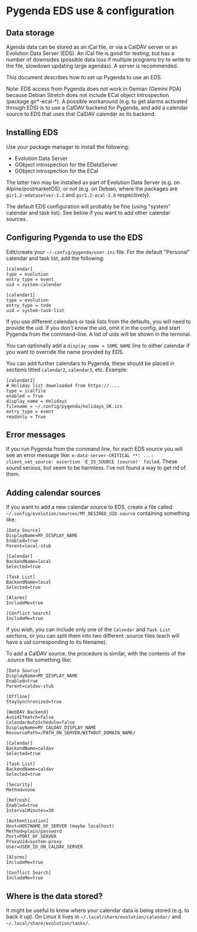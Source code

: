 Pygenda EDS use & configuration
===============================

Data storage
------------
Agenda data can be stored as an iCal file, or via a CalDAV server or an
Evolution Data Server (EDS). An iCal file is good for testing, but has
a number of downsides (possible data loss if multiple programs try to
write to the file, slowdown updating large agendas). A server is
recommended.

This document describes how to set up Pygenda to use an EDS.

Note: EDS access from Pygenda does not work in Gemian (Gemini PDA)
because Debian Stretch does not include ECal object introspection
(package gir*-ecal-*). A possible workaround (e.g. to get alarms
activated through EDS) is to use a CalDAV backend for Pygenda,
and add a calendar source to EDS that uses that CalDAV calendar
as its backend.

Installing EDS
--------------
Use your package manager to install the following:

* Evolution Data Server
* GObject introspection for the EDataServer
* GObject introspection for the ECal

The latter two may be installed as part of Evolution Data Server
(e.g. on Alpine/postmarketOS), or not (e.g. on Debian, where the
packages are `gir1.2-edataserver-1.2` and `gir1.2-ecal-2.0`
respectively).

The default EDS configuration will probably be fine (using "system"
calendar and task list). See below if you want to add other calendar
sources.

Configuring Pygenda to use the EDS
----------------------------------
Edit/create your `~/.config/pygenda/user.ini` file. For the default
"Personal" calendar and task list, add the following:

    [calendar]
    type = evolution
    entry_type = event
    uid = system-calendar
    
    [calendar1]
    type = evolution
    entry_type = todo
    uid = system-task-list

If you use different calendars or task lists from the defaults, you
will need to provide the uid. If you don't know the uid, omit it in
the config, and start Pygenda from the command-line. A list of uids
will be shown in the terminal.

You can optionally add a `display_name = SOME_NAME` line to either
calendar if you want to override the name provided by EDS.

You can add further calendars to Pygenda, these should be placed in
sections titled `calendar2`, `calendar3`, etc. Example:

    [calendar2]
    # Holiday list downloaded from https://....
    type = icalfile
    enabled = True
    display_name = Holidays
    filename = ~/.config/pygenda/holidays_UK.ics
    entry_type = event
    readonly = True

Error messages
--------------
If you run Pygenda from the command line, for each EDS source you will
see an error message like:
`e-data-server-CRITICAL **: ...: client_set_source: assertion 'E_IS_SOURCE (source)' failed`.
These sound serious, but seem to be harmless. I've not found a way to
get rid of them.

Adding calendar sources
-----------------------
If you want to add a new calendar source to EDS, create a file called
`~/.config/evolution/sources/MY_DESIRED_UID.source` containing something
like:

    [Data Source]
    DisplayName=MY_DISPLAY_NAME
    Enabled=true
    Parent=local-stub
    
    [Calendar]
    BackendName=local
    Selected=true
    
    [Task List]
    BackendName=local
    Selected=true
    
    [Alarms]
    IncludeMe=true
    
    [Conflict Search]
    IncludeMe=true

If you wish, you can include only one of the `Calendar` and `Task List`
sections, or you can split them into two different .source files (each
will have a uid corresponding to its filename).

To add a CalDAV source, the procedure is similar, with the contents of
the .source file something like:

    [Data Source]
    DisplayName=MY_DISPLAY_NAME
    Enabled=true
    Parent=caldav-stub
    
    [Offline]
    StaySynchronized=true
    
    [WebDAV Backend]
    AvoidIfmatch=false
    CalendarAutoSchedule=false
    DisplayName=MY_CALDAV_DISPLAY_NAME
    ResourcePath=/PATH_ON_SERVER/WITHOUT_DOMAIN_NAME/
    
    [Calendar]
    BackendName=caldav
    Selected=true
    
    [Task List]
    BackendName=caldav
    Selected=true
    
    [Security]
    Method=none
    
    [Refresh]
    Enabled=true
    IntervalMinutes=30
    
    [Authentication]
    Host=HOSTNAME_OF_SERVER (maybe localhost)
    Method=plain/password
    Port=PORT_OF_SERVER
    ProxyUid=system-proxy
    User=USER_ID_ON_CALDAV_SERVER
    
    [Alarms]
    IncludeMe=true
    
    [Conflict Search]
    IncludeMe=true

Where is the data stored?
-------------------------
It might be useful to know where your calendar data is being stored
(e.g. to back it up). On Linux it lives in `~/.local/share/evolution/calendar/`
and `~/.local/share/evolution/tasks/`.
